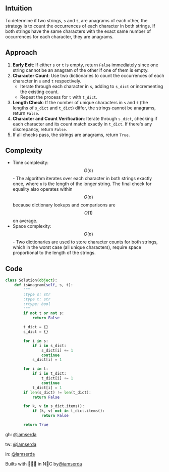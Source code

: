 ## Intuition

To determine if two strings, `s` and `t`, are anagrams of each other, the strategy is to count the occurrences of each character in both strings. If both strings have the same characters with the exact same number of occurrences for each character, they are anagrams.

## Approach

1. **Early Exit**: If either `s` or `t` is empty, return `False` immediately since one string cannot be an anagram of the other if one of them is empty.
2. **Character Count**: Use two dictionaries to count the occurrences of each character in `s` and `t` respectively.
    - Iterate through each character in `s`, adding to `s_dict` or incrementing the existing count.
    - Repeat the process for `t` with `t_dict`.
3. **Length Check**: If the number of unique characters in `s` and `t` (the lengths of `s_dict` and `t_dict`) differ, the strings cannot be anagrams, return `False`.
4. **Character and Count Verification**: Iterate through `s_dict`, checking if each character and its count match exactly in `t_dict`. If there's any discrepancy, return `False`.
5. If all checks pass, the strings are anagrams, return `True`.

## Complexity

- Time complexity: $$O(n)$$ - The algorithm iterates over each character in both strings exactly once, where `n` is the length of the longer string. The final check for equality also operates within $$O(n)$$ because dictionary lookups and comparisons are $$O(1)$$ on average.
- Space complexity: $$O(n)$$ - Two dictionaries are used to store character counts for both strings, which in the worst case (all unique characters), require space proportional to the length of the strings.

## Code

```python
class Solution(object):
    def isAnagram(self, s, t):
        """
        :type s: str
        :type t: str
        :rtype: bool
        """
        if not t or not s:
            return False

        t_dict = {}
        s_dict = {}

        for i in s:
            if i in s_dict:
                s_dict[i] += 1
                continue
            s_dict[i] = 1

        for i in t:
            if i in t_dict:
                t_dict[i] += 1
                continue
            t_dict[i] = 1
        if len(s_dict) != len(t_dict):
            return False

        for k, v in s_dict.items():
            if (k, v) not in t_dict.items():
                return False

        return True
```

gh: [@iamserda](https://github.com/iamserda)

tw: [@iamserda](https://twitter.com/iamserda)

in: [@iamserda](https://linkedin.com/in/iamserda)

Builts with 🤍🫶🏿 in N🗽C by[@iamserda](https://www.twitter.com/iamserda)
